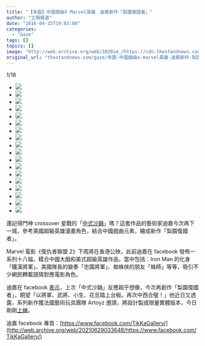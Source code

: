 ```yaml
---
title: "【多圖】中國戲曲X Marvel英雄　迪嘉新作「梨園復國者」"
author: "立場報道"
date: "2016-04-15T19:03:00"
categories:
  - "Gaze"
tags: []
topics: []
image: "http://web.archive.org/web/2020im_/https://cdn.thestandnews.com/media/photos/gallery/72/cache/12932684_1233861743308091_4724192312144309548_n_Gvj2c_300x200cropcenter.jpg"
original_url: "thestandnews.com/gaze/多圖-中國戲曲x-marvel英雄-迪嘉新作-梨園復國者"
---
```

[](#)[](#)

[](#)1/18[](#)

*   ![](http://web.archive.org/web/2020im_/https://cdn.thestandnews.com/media/photos/gallery/72/cache/12932684_1233861743308091_4724192312144309548_n_Gvj2c_300x200cropcenter.jpg)
*   ![](http://web.archive.org/web/2020im_/https://cdn.thestandnews.com/media/photos/gallery/72/cache/10580878_1212610105433255_4152320195634170601_o_9tTbA_300x200cropcenter.jpg)
*   ![](http://web.archive.org/web/2020im_/https://cdn.thestandnews.com/media/photos/gallery/72/cache/12440628_1212610098766589_1722434857022051266_o_xZ7ga_300x200cropcenter.jpg)
*   ![](http://web.archive.org/web/2020im_/https://cdn.thestandnews.com/media/photos/gallery/72/cache/12248002_1212610352099897_8245145035604286431_o_4qI2p_300x200cropcenter.jpg)
*   ![](http://web.archive.org/web/2020im_/https://cdn.thestandnews.com/media/photos/gallery/72/cache/12377795_1212610102099922_1405106721571164033_o_auaWY_300x200cropcenter.jpg)
*   ![](http://web.archive.org/web/2020im_/https://cdn.thestandnews.com/media/photos/gallery/72/cache/980735_1212610158766583_3430562710337456331_o_GiLBM_300x200cropcenter.jpg)
*   ![](http://web.archive.org/web/2020im_/https://cdn.thestandnews.com/media/photos/gallery/72/cache/1474610_1212610152099917_2148007843572632606_n_94GeB_300x200cropcenter.jpg)
*   ![](http://web.archive.org/web/2020im_/https://cdn.thestandnews.com/media/photos/gallery/72/cache/10443072_1212610178766581_1165620353379023921_o_TiGkH_300x200cropcenter.jpg)
*   ![](http://web.archive.org/web/2020im_/https://cdn.thestandnews.com/media/photos/gallery/72/cache/12032795_1212610192099913_8719251151498183183_o_HNEfW_300x200cropcenter.jpg)
*   ![](http://web.archive.org/web/2020im_/https://cdn.thestandnews.com/media/photos/gallery/72/cache/12513656_1212610212099911_8806412481952793734_o_spcCY_300x200cropcenter.jpg)
*   ![](http://web.archive.org/web/2020im_/https://cdn.thestandnews.com/media/photos/gallery/72/cache/12440288_1212610225433243_649322456600537419_o_mU3wZ_300x200cropcenter.jpg)
*   ![](http://web.archive.org/web/2020im_/https://cdn.thestandnews.com/media/photos/gallery/72/cache/10623688_1212610238766575_812972353721375021_o_tNCqO_300x200cropcenter.jpg)
*   ![](http://web.archive.org/web/2020im_/https://cdn.thestandnews.com/media/photos/gallery/72/cache/12593579_1212610262099906_886763735678646103_o_Ug2mt_300x200cropcenter.jpg)
*   ![](http://web.archive.org/web/2020im_/https://cdn.thestandnews.com/media/photos/gallery/72/cache/10632688_1212610292099903_8319360089550225157_n_5BTi7_300x200cropcenter.jpg)
*   ![](http://web.archive.org/web/2020im_/https://cdn.thestandnews.com/media/photos/gallery/72/cache/12322690_1212610305433235_5680393222215838048_o_nmgkV_300x200cropcenter.jpg)
*   ![](http://web.archive.org/web/2020im_/https://cdn.thestandnews.com/media/photos/gallery/72/cache/12322899_1212610318766567_571570859095309216_o_hru66_300x200cropcenter.jpg)
*   ![](http://web.archive.org/web/2020im_/https://cdn.thestandnews.com/media/photos/gallery/72/cache/921133_1212610345433231_5939963500195363695_o_H6YVv_300x200cropcenter.jpg)
*   ![](http://web.archive.org/web/2020im_/https://cdn.thestandnews.com/media/photos/gallery/72/cache/1599474_1212610365433229_8570553548854254422_o_0ya9s_300x200cropcenter.jpg)

還記得門神 crossover 星戰的「[中式沙鍋](../../gaze/star-war%E7%AC%AC%E4%B8%83%E9%9B%86%E4%B8%8A%E6%98%A0%E5%9C%A8%E5%8D%B3-%E8%97%9D%E8%A1%93%E5%AE%B6%E4%BA%8C%E6%AC%A1%E5%89%B5%E4%BD%9C-%E4%B8%AD%E5%BC%8F%E6%B2%99%E9%8D%8B-%E8%87%B4%E6%95%AC/)」嗎？這套作品的藝術家迪嘉今次再下一城，參考美國超級英雄漫畫角色，結合中國戲曲元素，繪成新作「梨園復國者」。

Marvel 電影《復仇者聯盟 2》下周將在香港公映，此前迪嘉在 facebook 發佈一系列十八幅，糅合中國大戲和美式超級英雄作品，當中包括：Iron Man 的化身「鐵漢將軍」、美國隊長的變奏「忠國將軍」、蜘蛛俠的朋友「蛛師」等等，吸引不少網民轉載競猜對應電影角色。

迪嘉在 facebook [表示](http://web.archive.org/web/20210629033648/https://www.facebook.com/TikKaGallery/)，上次「中式沙鍋」反應超乎想像，今次再創作「梨園復國者」，期望「以將軍、武將、小生、花旦踏上台板。再次中西合璧！」他近日又透露，系列新作獲法國藝術玩具團隊 Artoyz 邀請，將設計製成限量實體版本，今日剛剛[上線](http://web.archive.org/web/20210629033648/http://artoyz.com/shop/en/13-art)。

迪嘉 facebook 專頁：[https://www.facebook.com/TikKaGallery/](http://web.archive.org/web/20210629033648/https://www.facebook.com/TikKaGallery/)